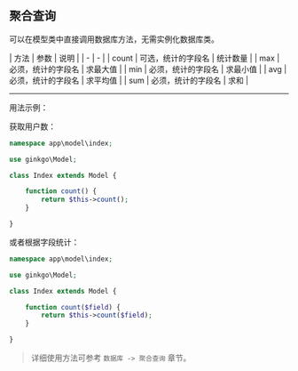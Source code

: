 ## 聚合查询

可以在模型类中直接调用数据库方法，无需实例化数据库类。

| 方法 | 参数 | 说明 |
| - | - |
| count | 可选，统计的字段名 | 统计数量 |
| max | 必须，统计的字段名 | 求最大值 |
| min | 必须，统计的字段名 | 求最小值 |
| avg | 必须，统计的字段名 | 求平均值 |
| sum | 必须，统计的字段名 | 求和 |

----------

用法示例：

获取用户数：

``` php
namespace app\model\index;

use ginkgo\Model;

class Index extends Model {

    function count() {        
        return $this->count();
    }

}
```

或者根据字段统计：

``` php
namespace app\model\index;

use ginkgo\Model;

class Index extends Model {

    function count($field) {        
        return $this->count($field);
    }

}
```

> 详细使用方法可参考 `数据库 -> 聚合查询` 章节。
